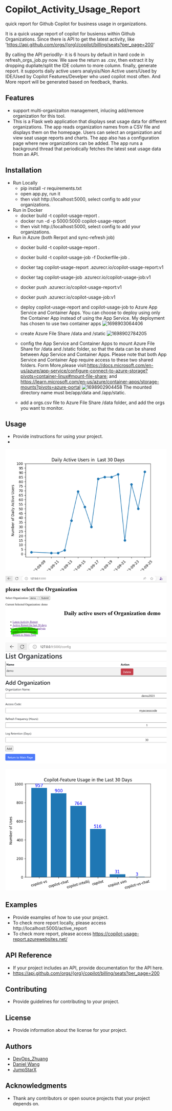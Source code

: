# Copilot_Activity_Usage_Report

quick report for Github Copilot for business usage in organizations.

It is a quick usage report of copilot for busienss within Github Organizations.
Since there is API to get the latest activity, like 'https://api.github.com/orgs/{org}/copilot/billing/seats?per_page=200'
    
By calling the API periodlly- it is 6 hours by default in hard code in refresh_orgs_job.py now. 
We save the return as .csv, then extract it by dropping dupliate/split the IDE column to more column. finally, generate report. it supports daily active users analysis/Non Active users/Used by IDE/Used by Copilot Features/Develper who used copilot most often.
And More report will be generated based on feedback, thanks.

## Features

- support multi-organizaiton management, inlucing add/remove organization for this tool.
- This is a Flask web application that displays seat usage data for different organizations. 
The app reads organization names from a CSV file and displays them on the homepage. 
Users can select an organization and view seat usage reports and charts. 
The app also has a configuration page where new organizations can be added. 
The app runs a background thread that periodically fetches the latest seat usage data from an API.


## Installation
- Run Locally
    - pip install -r requirements.txt
    - open app.py, run it
    - then visit http://localhost:5000, select config to add your organizations.
 - Run in Docker
    - docker build -t copilot-usage-report .
    - docker run -d -p 5000:5000 copilot-usage-report
    - then visit http://localhost:5000, select config to add your organizations.
 - Run in Azure (both Rerpot and sync-refresh job)
    - docker build -t copilot-usage-report .
    - docker build -t copilot-usage-job -f Dockerfile-job .
    - docker tag copilot-usage-report <your-registry-name>.azurecr.io/copilot-usage-report:v1
    - docker tag copilot-usage-job <your-registry-name>.azurecr.io/copilot-usage-job:v1
    - docker push <your-registry-name>.azurecr.io/copilot-usage-report:v1
    - docker push <your-registry-name>.azurecr.io/copilot-usage-job:v1

    - deploy copilot-usage-report and copilot-usage-job to Azure App Service and Container Apps. You can choose to deploy using only the Container App instead of using the App Service. My deployment has chosen to use two container apps
      ![1698903064406](https://github.com/nickhou1983/Copilot_Activity_Usage/assets/115772266/93b62d39-2178-4eb9-b959-fa61be44d160)

    - create Azure File Share /data and /static
      ![1698902784205](https://github.com/nickhou1983/Copilot_Activity_Usage/assets/115772266/89c77936-dd81-464d-9d07-b06b1dbe92f4)

    - config the App Service and Container Apps to mount Azure File Share for /data and /static folder, so that the data can be shared between App Service and Container Apps. Please note that both App Service and Container App require access to these two shared folders. Form More,please visit:https://docs.microsoft.com/en-us/azure/app-service/configure-connect-to-azure-storage?pivots=container-linux#mount-file-share; and https://learn.microsoft.com/en-us/azure/container-apps/storage-mounts?pivots=azure-portal
      ![1698902904458](https://github.com/nickhou1983/Copilot_Activity_Usage/assets/115772266/9e9729d6-8622-45cc-9677-382007c7c56d)
      The mounted directory name must be/app/data and /app/static.
    - add a orgs.csv file to Azure File Share /data folder, and add the orgs you want to monitor.
## Usage

- Provide instructions for using your project.
- 
![alt text](static/active_users_byday.png "Activy report by Day")

![alt text](static/main.png "Main (Index) Page")

![alt text](static/config-orgs.png "Config (Add/Remove) Orgs")

![alt text](static/Copilot-Feature_Bar.png "Copilot-Feature_Bar")


## Examples

- Provide examples of how to use your project.
- To check more report locally, please access http://localhost:5000/active_report
- To check more report, please access https://copilot-usage-report.azurewebsites.net/



## API Reference

- If your project includes an API, provide documentation for the API here.
-  https://api.github.com/orgs/{org}/copilot/billing/seats?per_page=200

## Contributing

- Provide guidelines for contributing to your project.

## License

- Provide information about the license for your project.

## Authors

- [DevOps_Zhuang](https://github.com/DevOps-zhuang)
- [Daniel Wang](https://github.com/nikawang)
- [JumpStarX](https://github.com/JumpXStar)

## Acknowledgments

- Thank any contributors or open source projects that your project depends on.
